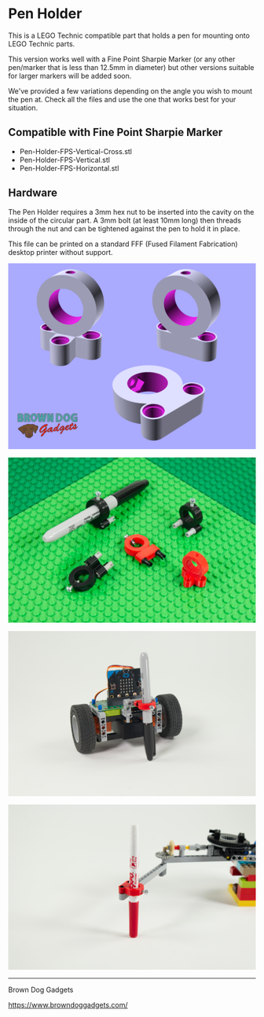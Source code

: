 # Pen Holder

This is a LEGO Technic compatible part that holds a pen for mounting onto LEGO Technic parts.

This version works well with a Fine Point Sharpie Marker (or any other pen/marker that is less than 12.5mm in diameter) but other versions suitable for larger markers will be added soon.

We've provided a few variations depending on the angle you wish to mount the pen at. Check all the files and use the one that works best for your situation.

## Compatible with Fine Point Sharpie Marker
- Pen-Holder-FPS-Vertical-Cross.stl
- Pen-Holder-FPS-Vertical.stl
- Pen-Holder-FPS-Horizontal.stl

## Hardware
The Pen Holder requires a 3mm hex nut to be inserted into the cavity on the inside of the circular part. A 3mm bolt (at least 10mm long) then threads through the nut and can be tightened against the pen to hold it in place.

This file can be printed on a standard FFF (Fused Filament Fabrication) desktop printer without support.

![](Images/Pen-Holder-FPS.png)

![](Images/Pen-Holder-3884.jpg)

![](Images/Pen-Holder-3881.jpg)

![](Images/Pen-Holder-3880.jpg)


---

Brown Dog Gadgets

https://www.browndoggadgets.com/
